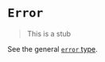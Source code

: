 # `Error`

> This is a stub

See the general [`error` type][type-error].

[type-error]: ../../../reference/types/error.md
